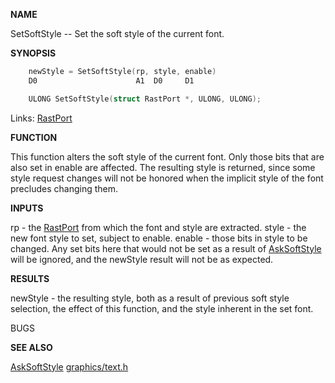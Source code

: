 
**NAME**

SetSoftStyle -- Set the soft style of the current font.

**SYNOPSIS**

```c
    newStyle = SetSoftStyle(rp, style, enable)
    D0                      A1  D0     D1

    ULONG SetSoftStyle(struct RastPort *, ULONG, ULONG);

```
Links: [RastPort](_00AF) 

**FUNCTION**

This function alters the soft style of the current font.  Only
those bits that are also set in enable are affected.  The
resulting style is returned, since some style request changes
will not be honored when the implicit style of the font
precludes changing them.

**INPUTS**

rp     - the [RastPort](_00AF) from which the font and style
are extracted.
style  - the new font style to set, subject to enable.
enable - those bits in style to be changed.  Any set bits here
that would not be set as a result of [AskSoftStyle](AskSoftStyle) will
be ignored, and the newStyle result will not be as
expected.

**RESULTS**

newStyle - the resulting style, both as a result of previous
soft style selection, the effect of this function,
and the style inherent in the set font.

BUGS

**SEE ALSO**

[AskSoftStyle](AskSoftStyle)  [graphics/text.h](_00A8)
